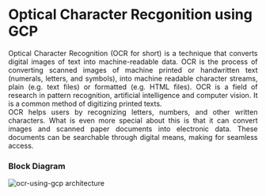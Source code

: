 # Optical Character Recgonition using GCP

<div align="justify">Optical Character Recognition (OCR for short) is a technique that converts digital images of text into machine-readable data. OCR is the process of converting scanned images of machine printed or handwritten text (numerals, letters, and
symbols), into machine readable character streams, plain (e.g. text files) or formatted (e.g. HTML files). OCR is a field of research in pattern recognition, artificial intelligence and computer vision. It is a common method of digitizing printed texts. <br>
OCR helps users by recognizing letters, numbers, and other written characters. What is even
more special about this is that it can convert images and scanned paper documents into
electronic data. These documents can be searchable through digital means, making for
seamless access.</div>

### Block Diagram
![ocr-using-gcp architecture](https://cloud.google.com/static/functions/img/gcf-ocr.svg) <br>
